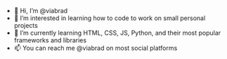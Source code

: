 - 👋 Hi, I’m @viabrad
- 👀 I’m interested in learning how to code to work on small personal projects
- 🌱 I’m currently learning HTML, CSS, JS, Python, and their most popular frameworks and libraries
- 📫 You can reach me @viabrad on most social platforms

